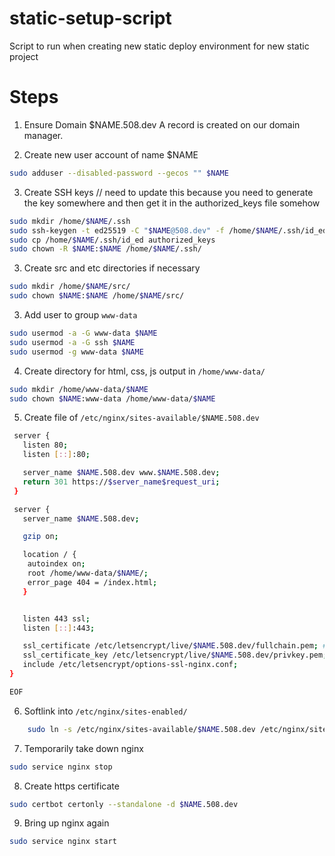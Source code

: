 # static-setup-script
Script to run when creating new static deploy environment for new static project

# Steps
1. Ensure Domain $NAME.508.dev A record is created on our domain manager.

2. Create new user account of name $NAME
```bash
sudo adduser --disabled-password --gecos "" $NAME
```
3. Create SSH keys
// need to update this because you need to generate the key somewhere and then get it in the authorized_keys file somehow
```bash
sudo mkdir /home/$NAME/.ssh
sudo ssh-keygen -t ed25519 -C "$NAME@508.dev" -f /home/$NAME/.ssh/id_ed -N ""
sudo cp /home/$NAME/.ssh/id_ed authorized_keys
sudo chown -R $NAME:$NAME /home/$NAME/.ssh/
```

3. Create src and etc directories if necessary
```bash
sudo mkdir /home/$NAME/src/
sudo chown $NAME:$NAME /home/$NAME/src/
```
3. Add user to group `www-data`
```bash
sudo usermod -a -G www-data $NAME
sudo usermod -a -G ssh $NAME
sudo usermod -g www-data $NAME
```
4. Create directory for html, css, js output in `/home/www-data/`

```bash
sudo mkdir /home/www-data/$NAME
sudo chown $NAME:www-data /home/www-data/$NAME
```
5. Create file of `/etc/nginx/sites-available/$NAME.508.dev`
```bash
 server {
   listen 80;
   listen [::]:80;

   server_name $NAME.508.dev www.$NAME.508.dev;
   return 301 https://$server_name$request_uri;
 }

 server {
   server_name $NAME.508.dev;

   gzip on;

   location / {
	autoindex on;
	root /home/www-data/$NAME/;
	error_page 404 = /index.html;
   }


   listen 443 ssl;
   listen [::]:443;

   ssl_certificate /etc/letsencrypt/live/$NAME.508.dev/fullchain.pem; # CHANGE ME
   ssl_certificate_key /etc/letsencrypt/live/$NAME.508.dev/privkey.pem; # CHANGE ME
   include /etc/letsencrypt/options-ssl-nginx.conf;
}

EOF
```
6. Softlink into `/etc/nginx/sites-enabled/`

```bash
    sudo ln -s /etc/nginx/sites-available/$NAME.508.dev /etc/nginx/sites-enabled/
```

7. Temporarily take down nginx

```bash
sudo service nginx stop
```

8. Create https certificate

```bash
sudo certbot certonly --standalone -d $NAME.508.dev
```

9. Bring up nginx again

```bash
sudo service nginx start
```
